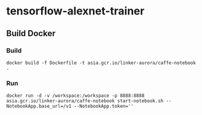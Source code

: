 # tensorflow-alexnet-trainer

## Build Docker

### Build

```
docker build -f Dockerfile -t asia.gcr.io/linker-aurora/caffe-notebook .
```

### Run
```
docker run -d -v /workspace:/workspace -p 8888:8888 asia.gcr.io/linker-aurora/caffe-notebook start-notebook.sh --NotebookApp.base_url=/v1 --NotebookApp.token=''
```
